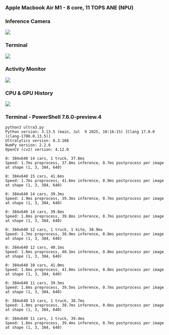 ### Apple Macbook Air M1 - 8 core, 11 TOPS ANE (NPU)

### Inference Camera
![](images/M1/Screenshot%202025-07-21%20at%205.47.47%20PM.png)

### Terminal
![](images/M1/Screenshot%202025-07-21%20at%205.48.23 PM.png)

### Activity Monitor
![](images/M1/Screenshot%202025-07-21%20at%205.51.53 PM.png)

### CPU & GPU History
![](images/M1/Screenshot%202025-07-21%20at%205.52.24 PM.png)

### Terminal - PowerShell 7.6.0-preview.4
```
python3 ultra3.py 
Python version: 3.13.5 (main, Jul  9 2025, 10:16:15) [Clang 17.0.0 (clang-1700.0.13.5)]
Ultralytics version: 8.3.168
NumPy version: 2.2.6
OpenCV (cv2) version: 4.12.0

0: 384x640 14 cars, 1 truck, 37.8ms
Speed: 1.7ms preprocess, 37.8ms inference, 0.7ms postprocess per image at shape (1, 3, 384, 640)

0: 384x640 15 cars, 41.6ms
Speed: 1.7ms preprocess, 41.6ms inference, 0.9ms postprocess per image at shape (1, 3, 384, 640)

0: 384x640 14 cars, 39.3ms
Speed: 1.9ms preprocess, 39.3ms inference, 0.7ms postprocess per image at shape (1, 3, 384, 640)

0: 384x640 14 cars, 39.8ms
Speed: 1.8ms preprocess, 39.8ms inference, 0.7ms postprocess per image at shape (1, 3, 384, 640)

0: 384x640 12 cars, 1 truck, 1 kite, 38.9ms
Speed: 1.7ms preprocess, 38.9ms inference, 0.8ms postprocess per image at shape (1, 3, 384, 640)

0: 384x640 12 cars, 40.1ms
Speed: 1.6ms preprocess, 40.1ms inference, 0.8ms postprocess per image at shape (1, 3, 384, 640)

0: 384x640 10 cars, 41.0ms
Speed: 1.6ms preprocess, 41.0ms inference, 0.8ms postprocess per image at shape (1, 3, 384, 640)

0: 384x640 11 cars, 39.5ms
Speed: 1.6ms preprocess, 39.5ms inference, 0.7ms postprocess per image at shape (1, 3, 384, 640)

0: 384x640 13 cars, 1 truck, 38.7ms
Speed: 1.8ms preprocess, 38.7ms inference, 0.6ms postprocess per image at shape (1, 3, 384, 640)

0: 384x640 11 cars, 1 truck, 39.4ms
Speed: 1.6ms preprocess, 39.4ms inference, 0.7ms postprocess per image at shape (1, 3, 384, 640)

```
